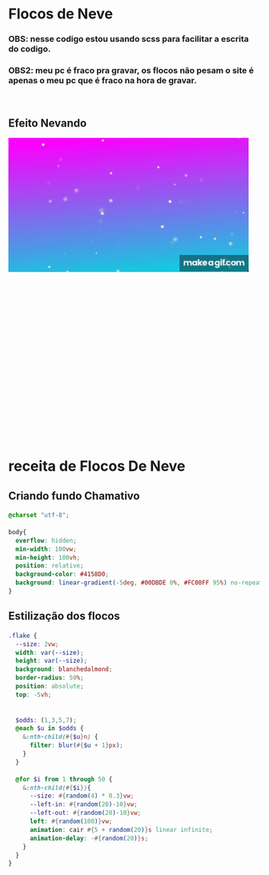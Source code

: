 # Flocos de Neve
### OBS: nesse codigo estou usando scss para facilitar a escrita do codigo.
### OBS2: meu pc é fraco pra gravar, os flocos não pesam o site é apenas o meu pc que é fraco na hora de gravar.


<br/>
<h2>Efeito Nevando</h2>

<div style="width:600px; height:600px;">
  <img src="../imgs/scss/snowing.gif" alt="Rainbow Loader">
</div>

# receita de Flocos De Neve

## Criando fundo Chamativo

```scss
@charset "utf-8";

body{
  overflow: hidden;
  min-width: 100vw;
  min-height: 100vh;
  position: relative;
  background-color: #4158D0;
  background: linear-gradient(-5deg, #00DBDE 0%, #FC00FF 95%) no-repeat;
}

```

## Estilização dos flocos

```scss
.flake {
  --size: 2vw;
  width: var(--size);
  height: var(--size);
  background: blanchedalmond;
  border-radius: 50%;
  position: absolute;
  top: -5vh;


  $odds: (1,3,5,7);
  @each $u in $odds {
    &:nth-child(#{$u}n) {
      filter: blur(#{$u + 1}px);
    }
  }

  @for $i from 1 through 50 {
    &:nth-child(#{$i}){
      --size: #{random(4) * 0.3}vw;
      --left-in: #{random(20)-10}vw;
      --left-out: #{random(20)-10}vw;
      left: #{random(100)}vw;
      animation: cair #{5 + random(20)}s linear infinite;
      animation-delay: -#{random(20)}s;
    }
  }
}
```
 

```scss

```